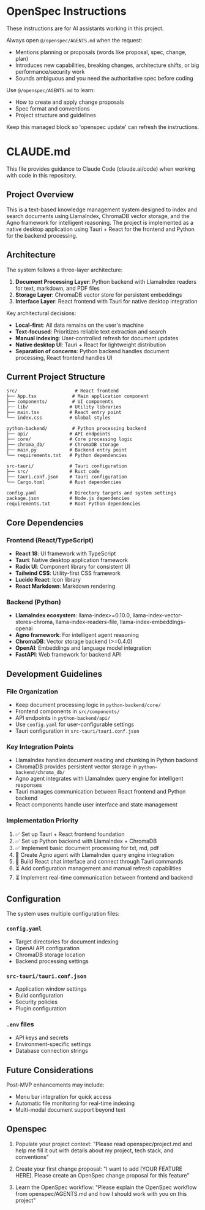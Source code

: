 <!-- OPENSPEC:START -->
# OpenSpec Instructions

These instructions are for AI assistants working in this project.

Always open `@/openspec/AGENTS.md` when the request:
- Mentions planning or proposals (words like proposal, spec, change, plan)
- Introduces new capabilities, breaking changes, architecture shifts, or big performance/security work
- Sounds ambiguous and you need the authoritative spec before coding

Use `@/openspec/AGENTS.md` to learn:
- How to create and apply change proposals
- Spec format and conventions
- Project structure and guidelines

Keep this managed block so 'openspec update' can refresh the instructions.

<!-- OPENSPEC:END -->

# CLAUDE.md

This file provides guidance to Claude Code (claude.ai/code) when working with code in this repository.

## Project Overview

This is a text-based knowledge management system designed to index and search documents using LlamaIndex, ChromaDB vector storage, and the Agno framework for intelligent reasoning. The project is implemented as a native desktop application using Tauri + React for the frontend and Python for the backend processing.

## Architecture

The system follows a three-layer architecture:

1. **Document Processing Layer**: Python backend with LlamaIndex readers for text, markdown, and PDF files
2. **Storage Layer**: ChromaDB vector store for persistent embeddings  
3. **Interface Layer**: React frontend with Tauri for native desktop integration

Key architectural decisions:
- **Local-first**: All data remains on the user's machine
- **Text-focused**: Prioritizes reliable text extraction and search
- **Manual indexing**: User-controlled refresh for document updates
- **Native desktop UI**: Tauri + React for lightweight distribution
- **Separation of concerns**: Python backend handles document processing, React frontend handles UI

## Current Project Structure

```
src/                     # React frontend
├── App.tsx             # Main application component
├── components/         # UI components
├── lib/               # Utility libraries
├── main.tsx           # React entry point
└── index.css          # Global styles

python-backend/         # Python processing backend
├── api/               # API endpoints
├── core/              # Core processing logic
├── chroma_db/         # ChromaDB storage
├── main.py            # Backend entry point
└── requirements.txt   # Python dependencies

src-tauri/             # Tauri configuration
├── src/               # Rust code
├── tauri.conf.json    # Tauri configuration
└── Cargo.toml         # Rust dependencies

config.yaml            # Directory targets and system settings
package.json           # Node.js dependencies
requirements.txt       # Root Python dependencies
```

## Core Dependencies

### Frontend (React/TypeScript)
- **React 18**: UI framework with TypeScript
- **Tauri**: Native desktop application framework
- **Radix UI**: Component library for consistent UI
- **Tailwind CSS**: Utility-first CSS framework
- **Lucide React**: Icon library
- **React Markdown**: Markdown rendering

### Backend (Python)
- **LlamaIndex ecosystem**: llama-index>=0.10.0, llama-index-vector-stores-chroma, llama-index-readers-file, llama-index-embeddings-openai
- **Agno framework**: For intelligent agent reasoning
- **ChromaDB**: Vector storage backend (>=0.4.0)
- **OpenAI**: Embeddings and language model integration
- **FastAPI**: Web framework for backend API

## Development Guidelines

### File Organization
- Keep document processing logic in `python-backend/core/`
- Frontend components in `src/components/`
- API endpoints in `python-backend/api/`
- Use `config.yaml` for user-configurable settings
- Tauri configuration in `src-tauri/tauri.conf.json`

### Key Integration Points
- LlamaIndex handles document reading and chunking in Python backend
- ChromaDB provides persistent vector storage in `python-backend/chroma_db/`
- Agno agent integrates with LlamaIndex query engine for intelligent responses
- Tauri manages communication between React frontend and Python backend
- React components handle user interface and state management

### Implementation Priority
1. ✅ Set up Tauri + React frontend foundation
2. ✅ Set up Python backend with LlamaIndex + ChromaDB
3. ✅ Implement basic document processing for txt, md, pdf
4. 🔄 Create Agno agent with LlamaIndex query engine integration
5. 🔄 Build React chat interface and connect through Tauri commands
6. ⏳ Add configuration management and manual refresh capabilities
7. ⏳ Implement real-time communication between frontend and backend

## Configuration

The system uses multiple configuration files:

### `config.yaml`
- Target directories for document indexing
- OpenAI API configuration
- ChromaDB storage location
- Backend processing settings

### `src-tauri/tauri.conf.json`
- Application window settings
- Build configuration
- Security policies
- Plugin configuration

### `.env` files
- API keys and secrets
- Environment-specific settings
- Database connection strings

## Future Considerations

Post-MVP enhancements may include:
- Menu bar integration for quick access
- Automatic file monitoring for real-time indexing
- Multi-modal document support beyond text


## Openspec

1. Populate your project context:
   "Please read openspec/project.md and help me fill it out
    with details about my project, tech stack, and conventions"

2. Create your first change proposal:
   "I want to add [YOUR FEATURE HERE]. Please create an
    OpenSpec change proposal for this feature"

3. Learn the OpenSpec workflow:
   "Please explain the OpenSpec workflow from openspec/AGENTS.md
    and how I should work with you on this project"